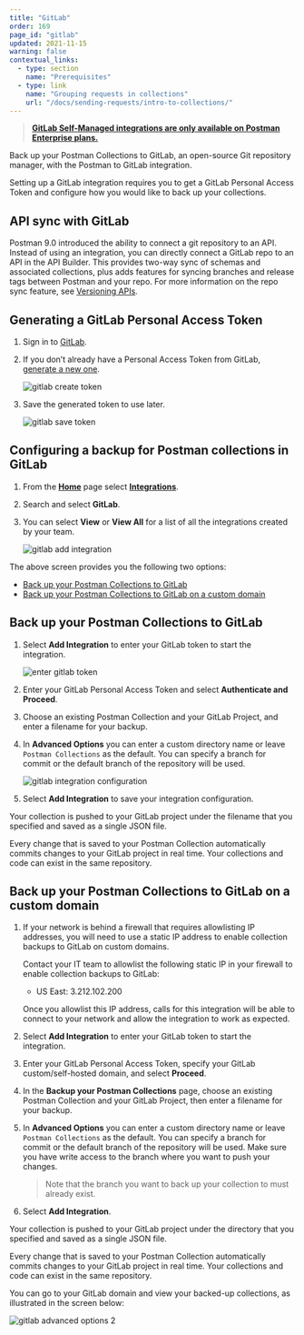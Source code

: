 ```yaml
---
title: "GitLab"
order: 169
page_id: "gitlab"
updated: 2021-11-15
warning: false
contextual_links:
  - type: section
    name: "Prerequisites"
  - type: link
    name: "Grouping requests in collections"
    url: "/docs/sending-requests/intro-to-collections/"
---
```


> __[GitLab Self-Managed integrations are only available on Postman Enterprise plans.](https://www.postman.com/pricing)__
>
Back up your Postman Collections to GitLab, an open-source Git repository manager, with the Postman to GitLab integration.

Setting up a GitLab integration requires you to get a GitLab Personal Access Token and configure how you would like to back up your collections.

## API sync with GitLab

Postman 9.0 introduced the ability to connect a git repository to an API. Instead of using an integration, you can directly connect a GitLab repo to an API in the API Builder. This provides two-way sync of schemas and associated collections, plus adds features for syncing branches and release tags between Postman and your repo. For more information on the repo sync feature, see [Versioning APIs](/docs/designing-and-developing-your-api/versioning-an-api/).

## Generating a GitLab Personal Access Token

1. Sign in to [GitLab](https://about.gitlab.com/).

1. If you don’t already have a Personal Access Token from GitLab, [generate a new one](https://gitlab.com/-/profile/personal_access_tokens).

   ![gitlab create token](https://assets.postman.com/postman-docs/gitlab-create-token.jpg)

1. Save the generated token to use later.

   ![gitlab save token](https://assets.postman.com/postman-docs/gitlab-save-token.jpg)

## Configuring a backup for Postman collections in GitLab

1. From the **[Home](https://go.postman.co/home)** page select **[Integrations](https://go.postman.co/integrations)**.

1. Search and select **GitLab**.

1. You can select **View** or **View All** for a list of all the integrations created by your team.

   ![gitlab add integration](https://assets.postman.com/postman-docs/gitlab-add-integration.jpg)

The above screen provides you the following two options:

* [Back up your Postman Collections to GitLab](#back-up-your-postman-collections-to-gitlab)
* [Back up your Postman Collections to GitLab on a custom domain](#back-up-your-postman-collections-to-gitlab-on-a-custom-domain)

## Back up your Postman Collections to GitLab

1. Select **Add Integration** to enter your GitLab token to start the integration.

   ![enter gitlab token](https://assets.postman.com/postman-docs/gitlab-backup-collection-authenticate.jpg)

1. Enter your GitLab Personal Access Token and select **Authenticate and Proceed**.

1. Choose an existing Postman Collection and your GitLab Project, and enter a filename for your backup.

1. In **Advanced Options** you can enter a custom directory name or leave `Postman Collections` as the default. You can specify a branch for commit or the default branch of the repository will be used.

    ![gitlab integration configuration](https://assets.postman.com/postman-docs/gitlab-backup-collection-configuration.jpg)

1. Select **Add Integration** to save your integration configuration.

Your collection is pushed to your GitLab project under the filename that you specified and saved as a single JSON file.

Every change that is saved to your Postman Collection automatically commits changes to your GitLab project in real time. Your collections and code can exist in the same repository.

## Back up your Postman Collections to GitLab on a custom domain

1. If your network is behind a firewall that requires allowlisting IP addresses, you will need to use a static IP address to enable collection backups to GitLab on custom domains.

    Contact your IT team to allowlist the following static IP in your firewall to enable collection backups to GitLab:

   * US East: 3.212.102.200

   Once you allowlist this IP address, calls for this integration will be able to connect to your network and allow the integration to work as expected.

1. Select **Add Integration** to enter your GitLab token to start the integration.

1. Enter your GitLab Personal Access Token, specify your GitLab custom/self-hosted domain, and select **Proceed**.

1. In the **Backup your Postman Collections** page, choose an existing Postman Collection and your GitLab Project, then enter a filename for your backup.

1. In **Advanced Options** you can enter a custom directory name or leave `Postman Collections` as the default. You can specify a branch for commit or the default branch of the repository will be used. Make sure you have write access to the branch where you want to push your changes.

   > Note that the branch you want to back up your collection to must already exist.

1. Select **Add Integration**.

Your collection is pushed to your GitLab project under the directory that you specified and saved as a single JSON file.

Every change that is saved to your Postman Collection automatically commits changes to your GitLab project in real time. Your collections and code can exist in the same repository.

You can go to your GitLab domain and view your backed-up collections, as illustrated in the screen below:

![gitlab advanced options 2](https://assets.postman.com/postman-docs/gitlab-gray7.jpg)

